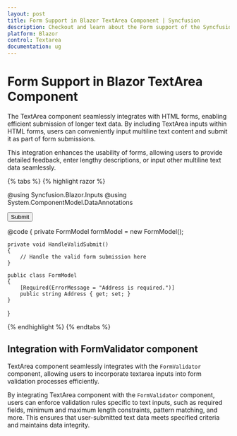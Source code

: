 ```yaml
---
layout: post
title: Form Support in Blazor TextArea Component | Syncfusion
description: Checkout and learn about the Form support of the Syncfusion Blazor Textarea component and much more.
platform: Blazor
control: Textarea
documentation: ug
---
```


# Form Support in Blazor TextArea Component

The TextArea component seamlessly integrates with HTML forms, enabling efficient submission of longer text data. By including TextArea inputs within HTML forms, users can conveniently input multiline text content and submit it as part of form submissions.

This integration enhances the usability of forms, allowing users to provide detailed feedback, enter lengthy descriptions, or input other multiline text data seamlessly.

{% tabs %}
{% highlight razor %}

@using Syncfusion.Blazor.Inputs
@using System.ComponentModel.DataAnnotations

<EditForm Model="@formModel" OnValidSubmit="HandleValidSubmit">
    <SfTextArea @bind-Value="@formModel.Address" Placeholder="Enter the Address" FloatLabelType="FloatLabelType.Auto"></SfTextArea>
    <button type="submit">Submit</button>
</EditForm>

@code {
    private FormModel formModel = new FormModel();

    private void HandleValidSubmit()
    {
        // Handle the valid form submission here
    }

    public class FormModel
    {
        [Required(ErrorMessage = "Address is required.")]
        public string Address { get; set; }
    }
}

{% endhighlight %}
{% endtabs %}

## Integration with FormValidator component

TextArea component seamlessly integrates with the `FormValidator` component, allowing users to incorporate textarea inputs into form validation processes efficiently.

By integrating TextArea component with the `FormValidator` component, users can enforce validation rules specific to text inputs, such as required fields, minimum and maximum length constraints, pattern matching, and more. This ensures that user-submitted text data meets specified criteria and maintains data integrity.
